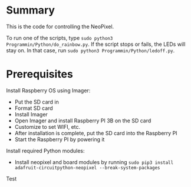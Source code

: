 # Summary
This is the code for controlling the NeoPixel.

To run one of the scripts, type `sudo python3 Programmin/Python/do_rainbow.py`.
If the script stops or fails, the LEDs will stay on. 
In that case, run `sudo python3 Programmin/Python/ledoff.py`.

# Prerequisites
Install Raspberry OS using Imager:
- Put the SD card in
- Format SD card
- Install Imager
- Open Imager and install Raspberry PI 3B on the SD card
- Customize to set WIFI, etc.
- After installation is complete, put the SD card into the Raspberry PI
- Start the Raspberry PI by powering it

Install required Python modules:
- Install neopixel and board modules by running `sudo pip3 install adafruit-circuitpython-neopixel --break-system-packages`

Test